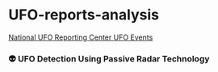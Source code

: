 # UFO-reports-analysis
[National UFO Reporting Center UFO Events](https://nuforc.org/databank/)

### 👽 UFO Detection Using Passive Radar Technology
